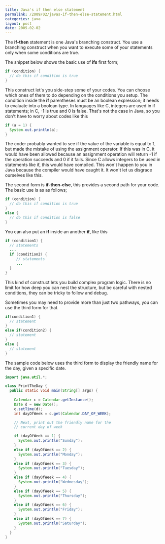 ```yaml
---
title: Java's if then else statement
permalink: /2009/02/javas-if-then-else-statement.html
categories: java
layout: post 
date: 2009-02-02
---
```


The **if-then** statement is one Java's branching construct. You use a branching construct when you want to execute some of your statements only when some conditions are true.

The snippet below shows the basic use of **ifs** first form;

```java
if (condition) {
  // do this if condition is true
}
```

This construct let's you side-step some of your codes. You can choose which ones of them to do depending on the conditions you setup. The condition inside the **if** parentheses must be an boolean expression; it needs to evaluate into a boolean type. In languages like C, integers are used in if statements; in C, -1 is true and 0 is false. That's not the case in Java, so you don't have to worry about codes like this

```java
if (a = 1) {
  System.out.println(a);
}
```

The coder probably wanted to see if the value of the variable is equal to 1, but made the mistake of using the assignment operator. If this was in C, it would have been allowed because an assignment operation will return -1 if the operation succeeds and 0 if it fails. Since C allows integers to be used in statements like if, this would have compiled.  This won't happen to you in Java because the compiler would have caught it. It won't let us disgrace ourselves like this.

The second form is **if-then-else**, this provides a second path for your code. The basic use is as as follows;

```java
if (condition) {
  // do this if condition is true
}
else {
  // do this if condition is false
}
```

You can also put an **if** inside an another **if**, like this

```java
if (condition1) {
  // statements
  ...
  if (condition2) {
     // statements
     ...
  }
}
```



This kind of construct lets you build complex program logic. There is no limit for how deep you can nest the structure, but be careful with nested conditions, they can be tricky to follow and debug.



Sometimes you may need to provide more than just two pathways, you can use the third form for that.



```java
if(condition1) {
  // statement
}
else if(condition2) {
  // statement
}
else {
  // statement
}
```



The sample code below uses the third form to display the friendly name for the day, given a specific date.



```java
import java.util.*;

class PrintTheDay {
  public static void main(String[] args) {
    
    Calendar c = Calendar.getInstance();
    Date d = new Date();
    c.setTime(d);
    int dayOfWeek = c.get(Calendar.DAY_OF_WEEK);

    // Next, print out the friendly name for the
    // current day of week

    if (dayOfWeek == 1) {
      System.out.println("Sunday");
    }
    else if (dayOfWeek == 2) {
      System.out.println("Monday");
    }
    else if (dayOfWeek == 3) {
      System.out.println("Tuesday");
    }
    else if (dayOfWeek == 4) {
      System.out.println("Wednesday");
    }
    else if (dayOfWeek == 5) {
      System.out.println("Thursday");
    }
    else if (dayOfWeek == 6) {
      System.out.println("Friday");
    }
    else if (dayOfWeek == 7) {
      System.out.println("Saturday");
    }
  }
}
```



